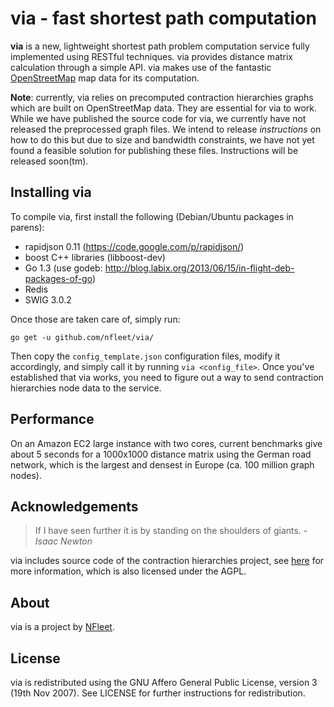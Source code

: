 via - fast shortest path computation
====================================

**via** is a new, lightweight shortest path problem computation service fully implemented using RESTful techniques. via provides distance matrix calculation through a simple API. via makes use of the fantastic [OpenStreetMap](http://www.openstreetmap.org) map data for its computation.

**Note**: currently, via relies on precomputed contraction hierarchies graphs which are built on OpenStreetMap data. They are essential for via to work.  While we have published the source code for via, we currently have not released the preprocessed graph files. We intend to release *instructions* on how to do this but due to size and bandwidth constraints, we have not yet found a feasible solution for publishing these files. Instructions will be released soon(tm).

Installing via
--------------

To compile via, first install the following (Debian/Ubuntu packages in parens):

  * rapidjson 0.11 (https://code.google.com/p/rapidjson/)
  * boost C++ libraries (libboost-dev)
  * Go 1.3 (use godeb: http://blog.labix.org/2013/06/15/in-flight-deb-packages-of-go)
  * Redis
  * SWIG 3.0.2

Once those are taken care of, simply run:

    go get -u github.com/nfleet/via/

Then copy the ``config_template.json`` configuration files, modify it accordingly, and simply call it by running ``via <config_file>``. Once you've established that via works, you need to figure out a way to send contraction hierarchies node data to the service. 

Performance
-----------

On an Amazon EC2 large instance with two cores, current benchmarks give about 5 seconds for a 1000x1000 distance matrix using the German road network, which is the largest and densest in Europe (ca. 100 million graph nodes).

Acknowledgements
----------------

> If I have seen further it is by standing on the shoulders of giants.
>   *- Isaac Newton*

via includes source code of the contraction hierarchies project, see [here](http://algo2.iti.kit.edu/routeplanning.php) for more information, which is also licensed under the AGPL.

About
-----

via is a project by [NFleet](http://www.nfleet.fi).

License
-------

via is redistributed using the GNU Affero General Public License, version 3 (19th Nov 2007). See LICENSE for further instructions for redistribution.
